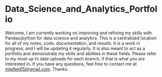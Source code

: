 # Data_Science_and_Analytics_Portfolio
Welcome, I am currently working on improving and refining my skills with Pandas/python for data science and analytics. This is a centralized location for all of my notes, code, documentation, and results. It is a work in progress, and I will be updating it regularly. It is also meant to act as a portfolio and demonstrate my skills and abilities in these fields. Please refer to my most up to date uploads for each branch, if that is what you are interested in. If you have any questions, feel free to contact me at mleifeld15@gmail.com. Thanks.

